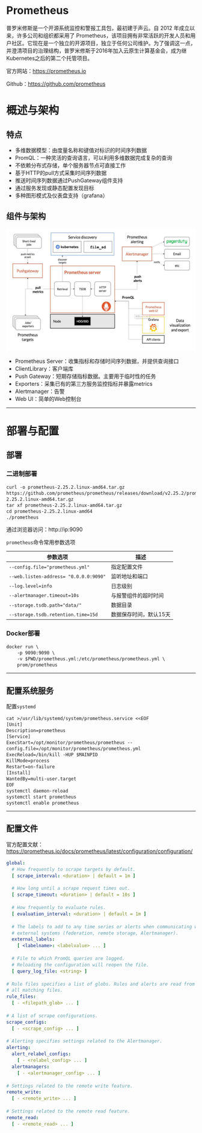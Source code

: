 # Prometheus

普罗米修斯是一个开源系统监控和警报工具包，最初建于声云。自 2012 年成立以来，许多公司和组织都采用了 Prometheus，该项目拥有非常活跃的开发人员和用户社区。它现在是一个独立的开源项目，独立于任何公司维护。为了强调这一点，并澄清项目的治理结构，普罗米修斯于2016年加入云原生计算基金会，成为继Kubernetes之后的第二个托管项目。

官方网站：https://prometheus.io

Github：https://github.com/prometheus

# 概述与架构

## 特点

- 多维数据模型：由度量名称和键值对标识的时间序列数据 
- PromQL：一种灵活的查询语言，可以利用多维数据完成复杂的查询
- 不依赖分布式存储，单个服务器节点可直接工作 
- 基于HTTP的pull方式采集时间序列数据 
- 推送时间序列数据通过PushGateway组件支持 
- 通过服务发现或静态配置发现目标 
- 多种图形模式及仪表盘支持（grafana）


## 组件与架构

![](../../_media/Prometheus+Grafana讲义.jpg)

- Prometheus Server：收集指标和存储时间序列数据，并提供查询接口
- ClientLibrary：客户端库
- Push Gateway：短期存储指标数据。主要用于临时性的任务
- Exporters：采集已有的第三方服务监控指标并暴露metrics
- Alertmanager：告警
- Web UI：简单的Web控制台

---

# 部署与配置

## 部署

### 二进制部署

```shell
curl -o prometheus-2.25.2.linux-amd64.tar.gz https://github.com/prometheus/prometheus/releases/download/v2.25.2/prometheus-2.25.2.linux-amd64.tar.gz
tar xf prometheus-2.25.2.linux-amd64.tar.gz
cd prometheus-2.25.2.linux-amd64
./prometheus
```
通过浏览器访问：http://ip:9090

`prometheus`命令常用参数选项

| 参数选项                               | 描述                   |
| -------------------------------------- | ---------------------- |
| `--config.file="prometheus.yml"`       | 指定配置文件           |
| `--web.listen-address= "0.0.0.0:9090"` | 监听地址和端口         |
| `--log.level=info`                     | 日志级别               |
| `--alertmanager.timeout=10s`           | 与报警组件的超时时间   |
| `--storage.tsdb.path="data/"`          | 数据目录               |
| `--storage.tsdb.retention.time=15d`    | 数据保存时间，默认15天 |



### Docker部署

```shell
docker run \
    -p 9090:9090 \
    -v $PWD/prometheus.yml:/etc/prometheus/prometheus.yml \
    prom/prometheus
```

---

## 配置系统服务

配置`systemd`
```shell
cat >/usr/lib/systemd/system/prometheus.service <<EOF
[Unit]
Description=prometheus
[Service]
ExecStart=/opt/monitor/prometheus/prometheus --config.file=/opt/monitor/prometheus/prometheus.yml ExecReload=/bin/kill -HUP $MAINPID
KillMode=process
Restart=on-failure
[Install]
WantedBy=multi-user.target
EOF
systemctl daemon-reload 
systemctl start prometheus 
systemctl enable prometheus
```

---

## 配置文件

官方配置文献：https://prometheus.io/docs/prometheus/latest/configuration/configuration/

```yaml
global:
  # How frequently to scrape targets by default.
  [ scrape_interval: <duration> | default = 1m ]

  # How long until a scrape request times out.
  [ scrape_timeout: <duration> | default = 10s ]

  # How frequently to evaluate rules.
  [ evaluation_interval: <duration> | default = 1m ]

  # The labels to add to any time series or alerts when communicating with
  # external systems (federation, remote storage, Alertmanager).
  external_labels:
    [ <labelname>: <labelvalue> ... ]

  # File to which PromQL queries are logged.
  # Reloading the configuration will reopen the file.
  [ query_log_file: <string> ]

# Rule files specifies a list of globs. Rules and alerts are read from
# all matching files.
rule_files:
  [ - <filepath_glob> ... ]

# A list of scrape configurations.
scrape_configs:
  [ - <scrape_config> ... ]

# Alerting specifies settings related to the Alertmanager.
alerting:
  alert_relabel_configs:
    [ - <relabel_config> ... ]
  alertmanagers:
    [ - <alertmanager_config> ... ]

# Settings related to the remote write feature.
remote_write:
  [ - <remote_write> ... ]

# Settings related to the remote read feature.
remote_read:
  [ - <remote_read> ... ]
```
